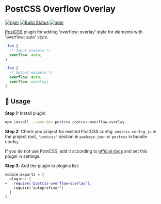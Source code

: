 # PostCSS Overflow Overlay

[postcss]: https://github.com/postcss/postcss
[ci-img]: https://travis-ci.org/hcl2020/postcss-overflow-overlay.svg
[ci]: https://travis-ci.org/hcl2020/postcss-overflow-overlay
[mit]: https://github.com/hcl2020/postcss-overflow-overlay/blob/master/LICENSE
[official docs]: https://github.com/postcss/postcss#usage
[releases history]: https://github.com/hcl2020/postcss-overflow-overlay/blob/master/CHANGELOG.md

[![npm](https://img.shields.io/npm/v/postcss-overflow-overlay.svg)](https://www.npmjs.com/package/postcss-overflow-overlay) [![Build Status][ci-img]][ci]
[![npm](https://img.shields.io/npm/dt/postcss-overflow-overlay.svg)](https://www.npmjs.com/package/postcss-overflow-overlay)

[PostCSS] plugin for adding 'overflow: overlay' style for elements with 'overflow: auto' style.

```css
.foo {
  /* Input example */
  overflow: auto;
}
```

```css
.foo {
  /* Output example */
  overflow: auto;
  overflow: overlay;
}
```

## 🍳 Usage

**Step 1:** Install plugin:

```sh
npm install --save-dev postcss postcss-overflow-overlay
```

**Step 2:** Check you project for existed PostCSS config: `postcss.config.js`
in the project root, `"postcss"` section in `package.json`
or `postcss` in bundle config.

If you do not use PostCSS, add it according to [official docs]
and set this plugin in settings.

**Step 3:** Add the plugin to plugins list:

```diff
module.exports = {
  plugins: [
+   require('postcss-overflow-overlay'),
    require('autoprefixer')
  ]
}
```

[official docs]: https://github.com/postcss/postcss#usage
